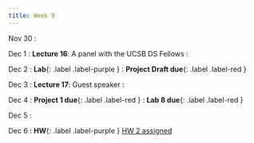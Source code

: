 ```yaml
---
title: Week 9
---
```

Nov 30
: [](#)

Dec 1
: **Lecture 16**: A panel with the UCSB DS Fellows
: [](#)

Dec 2
: **Lab**{: .label .label-purple } 
  : **Project Draft due**{: .label .label-red }

Dec 3
: **Lecture 17**: Guest speaker
: [](#)

Dec 4
  : **Project 1 due**{: .label .label-red }
  : **Lab 8 due**{: .label .label-red }

Dec 5
: [](#)

Dec 6
: **HW**{: .label .label-purple } [HW 2 assigned](https://data1.lsit.ucsb.edu/hub/user-redirect/git-pull?repo=https://github.com/ucsb-ds/ds1-f20-content&subPath=hw02/HW02.ipynb)

